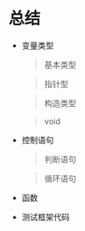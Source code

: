 # 总结

- 变量类型

  > 基本类型

  > 指针型

  > 构造类型

  > void

- 控制语句

  > 判断语句
  
  > 循环语句

- 函数

- 测试框架代码






